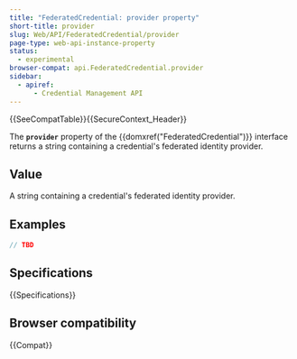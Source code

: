 ```yaml
---
title: "FederatedCredential: provider property"
short-title: provider
slug: Web/API/FederatedCredential/provider
page-type: web-api-instance-property
status:
  - experimental
browser-compat: api.FederatedCredential.provider
sidebar:
  - apiref:
      - Credential Management API
---
```


{{SeeCompatTable}}{{SecureContext_Header}}

The **`provider`** property of the
{{domxref("FederatedCredential")}} interface returns a string
containing a credential's federated identity provider.

## Value

A string containing a credential's federated identity provider.

## Examples

```js
// TBD
```

## Specifications

{{Specifications}}

## Browser compatibility

{{Compat}}
